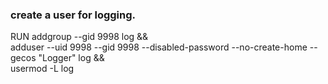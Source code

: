 

### create a user for logging.
RUN addgroup --gid 9998 log && \
 adduser --uid 9998 --gid 9998 --disabled-password --no-create-home --gecos "Logger" log && \
 usermod -L log
